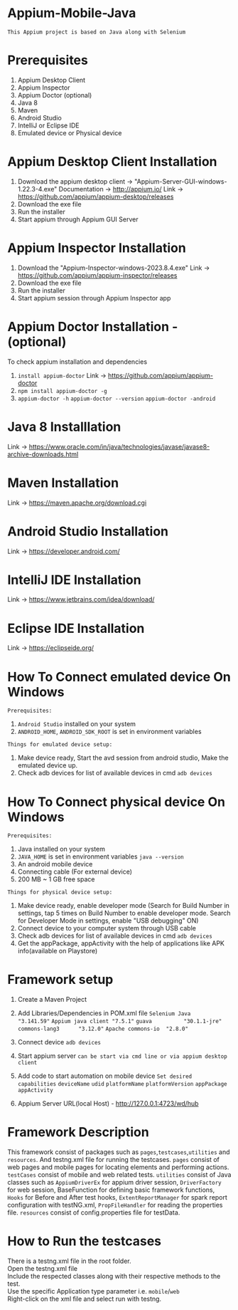 # Appium-Mobile-Java
`This Appium project is based on Java along with Selenium`

# Prerequisites
1. Appium Desktop Client 
2. Appium Inspector
3. Appium Doctor (optional)
4. Java 8
5. Maven
6. Android Studio
7. IntelliJ or Eclipse IDE
8. Emulated device or Physical device

# Appium Desktop Client Installation
1. Download the appium desktop client -> "Appium-Server-GUI-windows-1.22.3-4.exe"
    Documentation -> http://appium.io/
    Link -> https://github.com/appium/appium-desktop/releases
2. Download the exe file
3. Run the installer
4. Start appium through Appium GUI Server

# Appium Inspector Installation
1. Download the "Appium-Inspector-windows-2023.8.4.exe"
    Link -> https://github.com/appium/appium-inspector/releases
2. Download the exe file
3. Run the installer
4. Start appium session through Appium Inspector app

# Appium Doctor Installation - (optional)
To check appium installation and dependencies
1.	`install appium-doctor`
    Link -> https://github.com/appium/appium-doctor
2. `npm install appium-doctor -g`
3. `appium-doctor -h`
   `appium-doctor --version`
   `appium-doctor -android`

# Java 8 Installlation
Link -> https://www.oracle.com/in/java/technologies/javase/javase8-archive-downloads.html

# Maven Installation
Link -> https://maven.apache.org/download.cgi

# Android Studio Installation
Link -> https://developer.android.com/

# IntelliJ IDE Installation
Link -> https://www.jetbrains.com/idea/download/

# Eclipse IDE Installation
Link -> https://eclipseide.org/

# How To Connect emulated device On Windows
`Prerequisites:`
1. `Android Studio` installed on your system
2. `ANDROID_HOME`, `ANDROID_SDK_ROOT` is set in environment variables

`Things for emulated device setup: `
1. Make device ready, Start the avd session from android studio, Make the emulated device up.
2. Check adb devices for list of available devices in cmd
   `adb devices`

# How To Connect physical device On Windows
`Prerequisites:`
1. Java installed on your system
2. `JAVA_HOME` is set in environment variables
   `java --version`
3. An android mobile device
4. Connecting cable (For external device)
5. 200 MB ~ 1 GB free space

`Things for physical device setup: `
1. Make device ready, enable developer mode (Search for Build Number in settings, tap 5 times on Build Number to enable developer mode. Search for Developer Mode in settings, enable "USB debugging" ON)
2. Connect device to your computer system through USB cable
3. Check adb devices for list of available devices in cmd
   `adb devices`
4. Get the appPackage, appActivity with the help of applications like APK info(available on Playstore)

# Framework setup
1. Create a Maven Project
2. Add Libraries/Dependencies in POM.xml file
   `Selenium Java 	   "3.141.59"`
   `Appium java client "7.5.1"`
   `guava 		   "30.1.1-jre"`
   `commons-lang3 	   "3.12.0"`
   `Apache commons-io  "2.8.0"`

3. Connect device
   `adb devices`
4. Start appium server
   `can be start via cmd line or via appium desktop client`
5. Add code to start automation on mobile device
   `Set desired capabilities`
   `deviceName`
   `udid`
   `platformName`
   `platformVersion`
   `appPackage`
   `appActivity`
6. Appium Server URL(local Host) - http://127.0.0.1:4723/wd/hub

# Framework Description
This framework consist of packages such as `pages`,`testcases`,`utilities` and `resources`. And testng.xml file for running the testcases. 
`pages` consist of web pages and mobile pages for locating elements and performing actions.
`testCases` consist of mobile and web related tests.
`utilities` consist of Java classes such as `AppiumDriverEx` for appium driver session, `DriverFactory` for web session, BaseFunction for defining basic framework functions, `Hooks` for Before and After test hooks, `ExtentReportManager` for spark report configuration with testNG.xml, `PropFileHandler` for reading the properties file. 
`resources` consist of config.properties file for testData.  

# How to Run the testcases
There is a testng.xml file in the root folder.    
Open the testng.xml file   
Include the respected classes along with their respective methods to the test.    
Use the specific Application type parameter i.e. `mobile`/`web`  
Right-click on the xml file and select run with testng.  